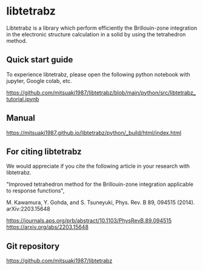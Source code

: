 # libtetrabz

Libtetrabz is a library which perform efficiently the Brillouin-zone 
integration in the electronic structure calculation in a solid by 
using the tetrahedron method.

## Quick start guide

To experience libtetrabz, please open the following python notebook with jupyter, Google colab, etc.

https://github.com/mitsuaki1987/libtetrabz/blob/main/python/src/libtetrabz_tutorial.ipynb

## Manual

https://mitsuaki1987.github.io/libtetrabz/python/_build/html/index.html

## For citing libtetrabz
We would appreciate if you cite the following article in your 
research with libtetrabz.

"Improved tetrahedron method for the Brillouin-zone integration applicable to response functions",

M. Kawamura, Y. Gohda, and S. Tsuneyuki, Phys. Rev. B 89, 094515 (2014).
arXiv:2203.15648

https://journals.aps.org/prb/abstract/10.1103/PhysRevB.89.094515
https://arxiv.org/abs/2203.15648

## Git repository

https://github.com/mitsuaki1987/libtetrabz
